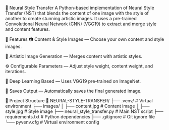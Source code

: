🎨 Neural Style Transfer
A Python-based implementation of Neural Style Transfer (NST) that blends the content of one image with the style of another to create stunning artistic images.
It uses a pre-trained Convolutional Neural Network (CNN) (VGG19) to extract and merge style and content features.

🚀 Features
📷 Content & Style Images — Choose your own content and style images.

🎨 Artistic Image Generation — Merges content with artistic styles.

⚙️ Configurable Parameters — Adjust style weight, content weight, and iterations.

🧠 Deep Learning Based — Uses VGG19 pre-trained on ImageNet.

💾 Saves Output — Automatically saves the final generated image.

📂 Project Structure
📁 NEURAL-STYLE-TRANSFER/
 ├── .venv/                      # Virtual environment
 ├── images/
 │    ├── content.jpg            # Content image
 │    ├── style.jpg              # Style image
 ├── neural_style_transfer.py    # Main NST script
 ├── requirements.txt            # Python dependencies
 ├── .gitignore                  # Git ignore file
 └── pyvenv.cfg                   # Virtual environment config
